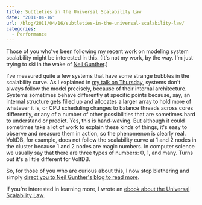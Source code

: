 ```yaml
---
title: Subtleties in the Universal Scalability Law
date: "2011-04-16"
url: /blog/2011/04/16/subtleties-in-the-universal-scalability-law/
categories:
  - Performance
---
```

Those of you who've been following my recent work on modeling system scalability might be interested in this. (It's not my work, by the way. I'm just trying to ski in the wake of [Neil Gunther](http://www.perfdynamics.com/).)

I've measured quite a few systems that have some strange bubbles in the scalability curve. As I explained in [my talk on Thursday](http://en.oreilly.com/mysql2011/public/schedule/detail/17153), systems don't always follow the model precisely, because of their internal architecture. Systems sometimes behave differently at specific points because, say, an internal structure gets filled up and allocates a larger array to hold more of whatever it is, or CPU scheduling changes to balance threads across cores differently, or any of a number of other possibilities that are sometimes hard to understand or predict. Yes, this is hand-waving. But although it could sometimes take a lot of work to explain these kinds of things, it's easy to observe and measure them in action, so the phenomenon is clearly real. VoltDB, for example, does not follow the scalability curve at 1 and 2 nodes in the cluster because 1 and 2 nodes are magic numbers. In computer science we usually say that there are three types of numbers: 0, 1, and many. Turns out it's a little different for VoltDB.

So, for those of you who are curious about this, I now stop blathering and simply [direct you to Neil Gunther's blog to read more](http://perfdynamics.blogspot.com/2011/02/usl-fine-point-sub-amdahl-scalability.html).



If you're interested in learning more, I wrote an [ebook about the Universal
Scalability Law](https://www.vividcortex.com/resources/universal-scalability-law/).

